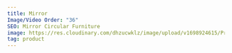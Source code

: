 ```yaml
---
title: Mirror
Image/Video Order: "36"
SEO: Mirror Circular Furniture
image: https://res.cloudinary.com/dhzucwklz/image/upload/v1698924615/Products/_DSC4455-2highreslowres_ua3bcr.jpg
tag: product
---
```

